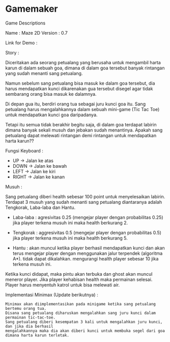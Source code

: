 # Gamemaker

Game Descriptions

Name    : Maze 2D
Version : 0.7

Link for Demo : 

Story :

  Diceritakan ada seorang petualang yang berusaha untuk mengambil harta karun 
  di dalam sebuah goa, dimana di dalam goa tersebut banyak rintangan yang 
  sudah menanti sang petualang.
  
  Namun sebelum sang petualang bisa masuk ke dalam goa tersebut, dia harus 
  mendapatkan kunci dikarenakan gua tersebut disegel agar tidak sembarang orang
  bisa masuk ke dalamnya.
  
  Di depan gua itu, berdiri orang tua sebagai juru kunci goa itu. Sang petualang 
  harus mengalahkannya dalam sebuah mini-game (Tic Tac Toe) untuk mendapatkan kunci
  goa daripadanya. 
  
  Tetapi itu semua tidak berakhir begitu saja, di dalam goa terdapat labirin dimana
  banyak sekali musuh dan jebakan sudah menantinya. Apakah sang petualang dapat 
  melewati rintangan demi rintangan untuk mendapatkan harta karun??
  
  
 Fungsi Keyboard :
   - UP    -> Jalan ke atas
   - DOWN  -> Jalan ke bawah
   - LEFT  -> Jalan ke kiri
   - RIGHT -> Jalan ke kanan
 
 
Musuh  :
  
  Sang petualang diberi health sebesar 100 point untuk menyelesaikan labirin.
  Terdapat 3 musuh yang sudah menanti sang petualang diantaranya adalah Tengkorak,
  Laba-laba dan Hantu.
  -  Laba-laba : 
	agresivitas 0.25 (mengejar player dengan probabilitas 0.25)
	jika player terkena musuh ini maka health berkurang 2.

  - Tengkorak : 
	aggresivitas 0.5 (mengejar player dengan probabilitas 0.5)
	jika player terkena musuh ini maka health berkurang 5.

  - Hantu	:
	akan muncul ketika player berhasil mendapatkan kunci dan akan terus mengejar 
	player dengan menggunakan jalur terpendek (algoritma A*). tidak dapat dikalahkan.
	mengurangi health player sebesar 10 jika terkena musuh ini.

  Ketika kunci didapat, maka pintu akan terbuka dan ghost akan muncul meneror player.
  Jika player kehabisan health maka permainan selesai.
  Player harus menyentuh katrol untuk bisa melewati air.

Implementasi Minimax (Update berikutnya) :

    Minimax akan diimplementasikan pada minigame ketika sang petualang bertemu orang tua. 
    Disana sang petualang diharuskan mengalahkan sang juru kunci dalam permainan tic-tac-toe.
    Sang petualang diberi kesempatan 3 kali untuk mengalahkan juru kunci, dan jika dia berhasil
    mengalahkannya maka dia akan diberi kunci untuk membuka segel dari goa dimana harta karun terletak.
    
    
    
